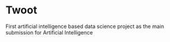 # Twoot
First artificial intelligence based data science project as the main submission for Artificial Intelligence
